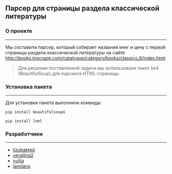 ## Парсер для страницы раздела классической литературы

### О проекте
***

Мы составили парсер, который собирает названия книг и цену с первой страницы раздела классической литературы на сайте http://books.toscrape.com/catalogue/category/books/classics_6/index.html

> Для решения поставленной задачи мы использовали пакет bs4 (BeautifulSoup) для парсинга HTML-страницы.

### Установка пакета
***
Для установки пакета выполнили команды:
```
pip install beautifulsoup4
```

```
pip install lxml
```

### Разработчики
***
* [lizobakted](https://github.com/lizobakted)
* [verailina2](https://github.com/verailina2)
* [yujlia](https://github.com/yujlia)
* [lamilans](https://github.com/lamilans)









